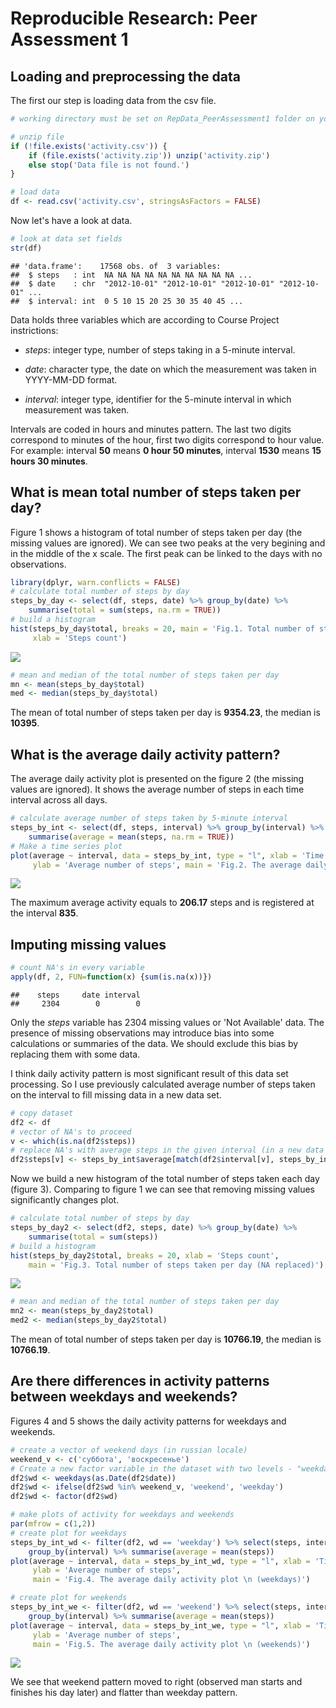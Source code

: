 # Reproducible Research: Peer Assessment 1


## Loading and preprocessing the data
The first our step is loading data from the csv file.

```r
# working directory must be set on RepData_PeerAssessment1 folder on your computer

# unzip file
if (!file.exists('activity.csv')) {
    if (file.exists('activity.zip')) unzip('activity.zip')
    else stop('Data file is not found.')
}

# load data
df <- read.csv('activity.csv', stringsAsFactors = FALSE)
```

Now let's have a look at data.

```r
# look at data set fields
str(df)
```

```
## 'data.frame':	17568 obs. of  3 variables:
##  $ steps   : int  NA NA NA NA NA NA NA NA NA NA ...
##  $ date    : chr  "2012-10-01" "2012-10-01" "2012-10-01" "2012-10-01" ...
##  $ interval: int  0 5 10 15 20 25 30 35 40 45 ...
```

Data holds three variables which are according to Course Project instrictions:

- *steps*: integer type, number of steps taking in a 5-minute interval.

- *date*: character type, the date on which the measurement was taken in YYYY-MM-DD format.

- *interval*: integer type, identifier for the 5-minute interval in which measurement was taken.

Intervals are coded in hours and minutes pattern. The last two digits correspond to minutes of the hour, first two digits correspond to hour value. For example: interval **50** means **0 hour 50 minutes**, interval **1530** means **15 hours 30 minutes**.

## What is mean total number of steps taken per day?
Figure 1 shows a histogram of total number of steps taken per day (the missing values are ignored). We can see two peaks at the very begining and in the middle of the x scale. The first peak can be linked to the days with no observations.

```r
library(dplyr, warn.conflicts = FALSE)
# calculate total number of steps by day
steps_by_day <- select(df, steps, date) %>% group_by(date) %>% 
    summarise(total = sum(steps, na.rm = TRUE))
# build a histogram
hist(steps_by_day$total, breaks = 20, main = 'Fig.1. Total number of steps taken per day', 
     xlab = 'Steps count')
```

![](PA1_template_files/figure-html/unnamed-chunk-3-1.png) 

```r
# mean and median of the total number of steps taken per day
mn <- mean(steps_by_day$total)
med <- median(steps_by_day$total)
```

The mean of total number of steps taken per day is **9354.23**, the median is **10395**.

## What is the average daily activity pattern?
The average daily activity plot is presented on the figure 2 (the missing values are ignored). It shows the average number of steps in each time interval across all days.

```r
# calculate average number of steps taken by 5-minute interval
steps_by_int <- select(df, steps, interval) %>% group_by(interval) %>% 
    summarise(average = mean(steps, na.rm = TRUE))
# Make a time series plot
plot(average ~ interval, data = steps_by_int, type = "l", xlab = 'Time interval', 
     ylab = 'Average number of steps', main = 'Fig.2. The average daily activity plot')
```

![](PA1_template_files/figure-html/unnamed-chunk-4-1.png) 

The maximum average activity equals to **206.17** steps and is registered at the interval **835**.

## Imputing missing values

```r
# count NA's in every variable
apply(df, 2, FUN=function(x) {sum(is.na(x))})
```

```
##    steps     date interval 
##     2304        0        0
```

Only  the *steps* variable has 2304 missing values or 'Not Available' data. The presence of missing observations may introduce bias into some calculations or summaries of the data. We should exclude this bias by replacing them with some data.

I think daily activity pattern is most significant result of this data set processing. So I use previously calculated average number of steps taken on the interval to fill missing data in a new data set.


```r
# copy dataset
df2 <- df
# vector of NA's to proceed
v <- which(is.na(df2$steps))
# replace NA's with average steps in the given interval (in a new data set)
df2$steps[v] <- steps_by_int$average[match(df2$interval[v], steps_by_int$interval)]
```

Now we build a new histogram of the total number of steps taken each day (figure 3). Comparing to figure 1 we can see that removing missing values significantly changes plot.

```r
# calculate total number of steps by day
steps_by_day2 <- select(df2, steps, date) %>% group_by(date) %>% 
    summarise(total = sum(steps))
# build a histogram
hist(steps_by_day2$total, breaks = 20, xlab = 'Steps count', 
    main = 'Fig.3. Total number of steps taken per day (NA replaced)')
```

![](PA1_template_files/figure-html/unnamed-chunk-7-1.png) 

```r
# mean and median of the total number of steps taken per day
mn2 <- mean(steps_by_day2$total)
med2 <- median(steps_by_day2$total)
```

The mean of total number of steps taken per day is **10766.19**, the median is **10766.19**.

## Are there differences in activity patterns between weekdays and weekends?
Figures 4 and 5 shows the daily activity patterns for weekdays and weekends.

```r
# create a vector of weekend days (in russian locale)
weekend_v <- c('суббота', 'воскресенье')
# Create a new factor variable in the dataset with two levels - "weekday" and "weekend"
df2$wd <- weekdays(as.Date(df2$date))
df2$wd <- ifelse(df2$wd %in% weekend_v, 'weekend', 'weekday')
df2$wd <- factor(df2$wd)

# make plots of activity for weekdays and weekends
par(mfrow = c(1,2))
# create plot for weekdays
steps_by_int_wd <- filter(df2, wd == 'weekday') %>% select(steps, interval) %>% 
    group_by(interval) %>% summarise(average = mean(steps))
plot(average ~ interval, data = steps_by_int_wd, type = "l", xlab = 'Time interval', 
     ylab = 'Average number of steps', 
     main = 'Fig.4. The average daily activity plot \n (weekdays)')

# create plot for weekends
steps_by_int_we <- filter(df2, wd == 'weekend') %>% select(steps, interval) %>% 
    group_by(interval) %>% summarise(average = mean(steps))
plot(average ~ interval, data = steps_by_int_we, type = "l", xlab = 'Time interval', 
     ylab = 'Average number of steps', 
     main = 'Fig.5. The average daily activity plot \n (weekends)')
```

![](PA1_template_files/figure-html/unnamed-chunk-8-1.png) 

We see that weekend pattern moved to right (observed man starts and finishes his day later) and flatter than weekday pattern.
